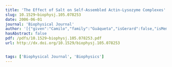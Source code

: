```yaml
---
title: 'The Effect of Salt on Self-Assembled Actin-Lysozyme Complexes'
slug: 10.1529~biophysj.105.078253
date: 2006-06-01
journal: 'Biophysical Journal'
author: '[{"given":"Camilo","family":"Guáqueta","isGerard":false,"isMember":false,"isFirst":false,"isCorresponding":false},{"given":"Lori K.","family":"Sanders","isGerard":false,"isMember":true,"isFirst":false,"isCorresponding":false},{"given":"Gerard C.L.","family":"Wong","isGerard":true,"isMember":true,"isFirst":false,"isCorresponding":false},{"given":"Erik","family":"Luijten","isGerard":false,"isMember":false,"isFirst":false,"isCorresponding":false}]'
hasAbstract: false
pdf: /pdfs/10.1529~biophysj.105.078253.pdf
url: http://dx.doi.org/10.1529/biophysj.105.078253


tags: ['Biophysical Journal', 'Biophysics']
---
```

<!--truncate-->